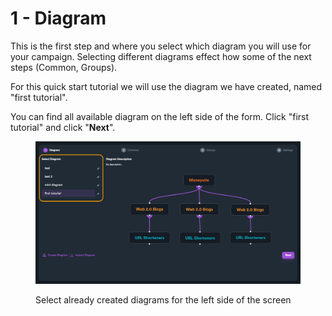 # 1 - Diagram

This is the first step and where you select which diagram you will use for your campaign. Selecting different diagrams effect how some of the next steps (Common, Groups).

For this quick start tutorial we will use the diagram we have created, named "first tutorial".

You can find all available diagram on the left side of the form. Click "first tutorial" and click "**Next**".

<figure><img src="../../../.gitbook/assets/1 - diagram.jpg" alt=""><figcaption><p>Select already created diagrams for the left side of the screen</p></figcaption></figure>
